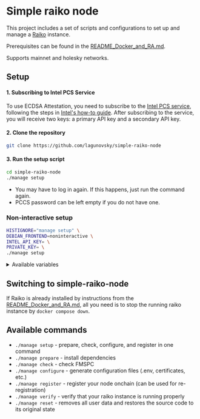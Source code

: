# Simple raiko node

This project includes a set of scripts and configurations to set up and manage a [Raiko][raiko] instance.

Prerequisites can be found in the [README_Docker_and_RA.md][raiko-readme-docker-and-ra].

Supports mainnet and holesky networks.

## Setup

#### 1. Subscribing to Intel PCS Service

To use ECDSA Attestation, you need to subscribe to the [Intel PCS service][intel-pcs-service], following the steps
in [Intel's how-to guide][intel-dcap-install-howto]. After subscribing to the service, you will receive two keys: a
primary API key and a secondary API key.

#### 2. Clone the repository

```bash
git clone https://github.com/lagunovsky/simple-raiko-node
```

#### 3. Run the setup script

```bash
cd simple-raiko-node
./manage setup
```

- You may have to log in again. If this happens, just run the command again.
- PCCS password can be left empty if you do not have one.

### Non-interactive setup

```bash
HISTIGNORE="manage setup" \
DEBIAN_FRONTEND=noninteractive \
INTEL_API_KEY= \
PRIVATE_KEY= \
./manage setup
```

<details>
<summary>Available variables</summary>

| Variable                | Optional | Available Value              | Default                                                          |
|-------------------------|----------|------------------------------|------------------------------------------------------------------|
| INTEL_API_KEY           | No       |                              |                                                                  |
| PRIVATE_KEY             | No       |                              |                                                                  |
| RAIKO_SN_RAIKO_IMAGE         | Yes      |                              | `raiko`                                                          |
| RAIKO_SN_PCCS_IMAGE          | Yes      |                              | `pccs`                                                           |
| RAIKO_SN_IMAGES_TAG          | Yes      |                              | `latest`                                                         |
| RAIKO_SN_RAIKO_PORT          | Yes      |                              | `8080`                                                           |
| SPECIFY_NETWORK         | Yes      | `Y` / `N`                    | `Y`                                                              |
| RAIKO_SN_L1_NETWORK          | Yes      | `holesky` / `ethereum`       | `holesky`                                                        |
| RAIKO_SN_NETWORK             | Yes      | `taiko_a7` / `taiko_mainnet` | `taiko_a7`                                                       |
| RAIKO_SN_ETHEREUM_RPC        | Yes      |                              |                                                                  |
| RAIKO_SN_ETHEREUM_BEACON_RPC | Yes      |                              |                                                                  |
| RAIKO_SN_HOLESKY_RPC         | Yes      |                              |                                                                  |
| RAIKO_SN_HOLESKY_BEACON_RPC  | Yes      |                              |                                                                  |
| RAIKO_SN_TAIKO_MAINNET_RPC   | Yes      |                              |                                                                  |
| RAIKO_SN_TAIKO_A7_RPC        | Yes      |                              |                                                                  |
| COLLECT_METRICS         | Yes      | `Y` / `N`                    | `Y`                                                              |
| RAIKO_SN_PROMETHEUS_PORT     | Yes      |                              | `9090`                                                           |
| RAIKO_SN_GRAFANA_PORT        | Yes      |                              | `3000`                                                           |
| REGISTER_AGAIN          | Yes      | `Y` / `N`                    | `N`                                                              |
| BUILD_AGAIN             | Yes      | `Y` / `N`                    | `N`                                                              |
| PULL_AGAIN              | Yes      | `Y` / `N`                    | `N`                                                              |
| L1_RPC                  | Yes      |                              | `https://rpc.ankr.com/eth[_holesky]` (depends on RAIKO_SN_L1_NETWORK) |
| GAS_PRICE               | Yes      |                              |                                                                  |

</details>

## Switching to simple-raiko-node

If Raiko is already installed by instructions from the [README_Docker_and_RA.md][raiko-readme-docker-and-ra], all you
need is to stop the running raiko instance by `docker compose down`.

## Available commands

- `./manage setup`     - prepare, check, configure, and register in one command
- `./manage prepare`   - install dependencies
- `./manage check`     - check FMSPC
- `./manage configure` - generate configuration files (.env, certificates, etc.)
- `./manage register`  - register your node onchain (can be used for re-registration)
- `./manage verify`    - verify that your raiko instance is running properly
- `./manage reset`     - removes all user data and restores the source code to its original state

[raiko]: https://github.com/taikoxyz/raiko

[raiko-readme-docker-and-ra]: https://github.com/taikoxyz/raiko/blob/main/docs/README_Docker_and_RA.md

[intel-dcap-install-howto]: https://www.intel.com/content/www/us/en/developer/articles/guide/intel-software-guard-extensions-data-center-attestation-primitives-quick-install-guide.html

[intel-pcs-service]: https://api.portal.trustedservices.intel.com/products#product=liv-intel-software-guard-extensions-provisioning-certification-service
